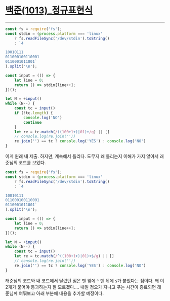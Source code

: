 # [백준(1013)_정규표현식](https://www.acmicpc.net/problem/1013)

---

```javascript
const fs = require('fs');
const stdin = (process.platform === 'linux'
    ? fs.readFileSync('/dev/stdin').toString()
    : `4

10010111
011000100110001
0110001011001`
).split('\n');

const input = (() => {
    let line = 0;
    return () => stdin[line++];
})();

let N = +input()
while (N--) {
    const tc = input()
    if (!tc.length) {
        console.log('NO')
        continue
    }
    let re = tc.match(/((100+1+)|01)+/g) || []
    // console.log(re.join(''))
    re.join('') == tc ? console.log('YES') : console.log('NO')
}
```

이게 원래 내 제출. 하지만, 계속해서 틀리다. 도무지 왜 틀리는지 이해가 가지 않아서 래준님의 코드를 보았다.

```javascript
const fs = require('fs');
const stdin = (process.platform === 'linux'
    ? fs.readFileSync('/dev/stdin').toString()
    : `4

10010111
011000100110001
0110001011001`
).split('\n');

const input = (() => {
    let line = 0;
    return () => stdin[line++];
})();

let N = +input()
while (N--) {
    const tc = input()
    let re = tc.match(/^((100+1+)|01)+$/g) || []
    // console.log(re.join(''))
    re.join('') == tc ? console.log('YES') : console.log('NO')
}
```

래준님의 코드와 내 코드에서 달랐던 점은 맨 앞에 `^` 맨 뒤에 `$`가 붙었다는 점이다. 왜 이 2개가 붙어야 통과하는지 잘 모르겠다.... 내일 정오가 지나고 푸는 시간이 종료되면 래준님께 여쭤보고 아래 부분에 내용을 추가할 예정이다.